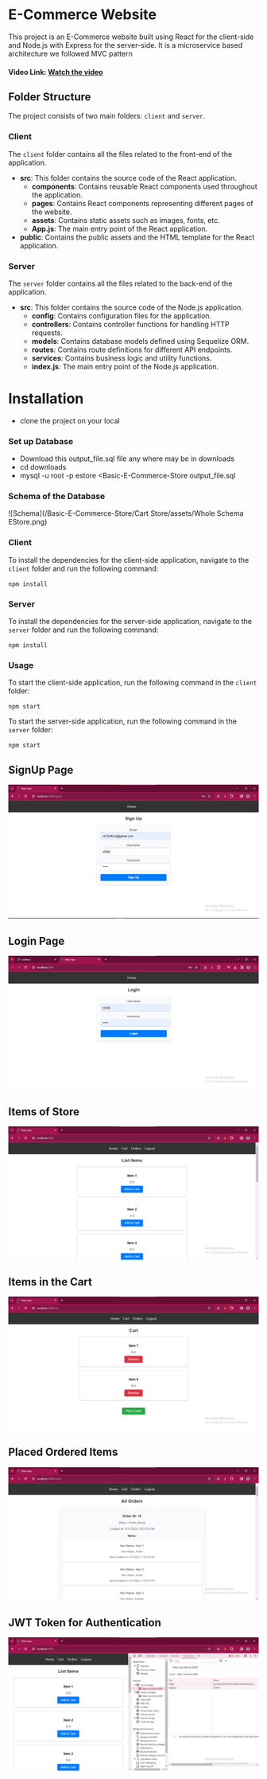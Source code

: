 # E-Commerce Website

This project is an E-Commerce website built using React for the client-side and Node.js with Express for the server-side. It is a microservice based architecture we followed MVC pattern

#### Video Link: [Watch the video](https://www.loom.com/share/d88a4db4eae745079022a5ecf210c784?sid=7a66c6c0-c4eb-46cc-b9d4-1c118bd20b69)

## Folder Structure

The project consists of two main folders: `client` and `server`.

### Client

The `client` folder contains all the files related to the front-end of the application.

- **src**: This folder contains the source code of the React application.
  - **components**: Contains reusable React components used throughout the application.
  - **pages**: Contains React components representing different pages of the website.
  - **assets**: Contains static assets such as images, fonts, etc.
  - **App.js**: The main entry point of the React application.
- **public**: Contains the public assets and the HTML template for the React application.

### Server

The `server` folder contains all the files related to the back-end of the application.

- **src**: This folder contains the source code of the Node.js application.
  - **config**: Contains configuration files for the application.
  - **controllers**: Contains controller functions for handling HTTP requests.
  - **models**: Contains database models defined using Sequelize ORM.
  - **routes**: Contains route definitions for different API endpoints.
  - **services**: Contains business logic and utility functions.
  - **index.js**: The main entry point of the Node.js application.

# Installation

- clone the project on your local

### Set up Database

- Download this output_file.sql file any where may be in downloads
- cd downloads
- mysql -u root -p estore <Basic-E-Commerce-Store output_file.sql

### Schema of the Database

![Schema](/Basic-E-Commerce-Store/Cart Store/assets/Whole Schema EStore.png)

### Client

To install the dependencies for the client-side application, navigate to the `client` folder and run the following command:

```
npm install
```

### Server

To install the dependencies for the server-side application, navigate to the `server` folder and run the following command:

```
npm install
```

### Usage

To start the client-side application, run the following command in the `client` folder:

```
npm start
```

To start the server-side application, run the following command in the `server` folder:

```
npm start
```

## SignUp Page

![alt text](assets/signup.png)

## Login Page

![alt text](assets/LogIn%20Page.png)

## Items of Store

![alt text](assets/Items%20List.png)

## Items in the Cart

![alt text](assets/CartItems.png)

## Placed Ordered Items

![alt text](assets/Placed%20ordered.png)

## JWT Token for Authentication

![alt text](assets/Tokencart.png)
